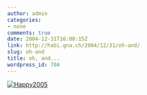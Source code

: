 ```yaml
---
author: admin
categories:
- none
comments: true
date: 2004-12-31T16:00:15Z
link: http://habi.gna.ch/2004/12/31/oh-and/
slug: oh-and
title: oh, and...
wordpress_id: 704
---
```


[![Happy2005](http://habi.gna.ch/blog/images/happy2005-tm.jpg)](http://habi.gna.ch/blog/images/happy2005.jpg)


